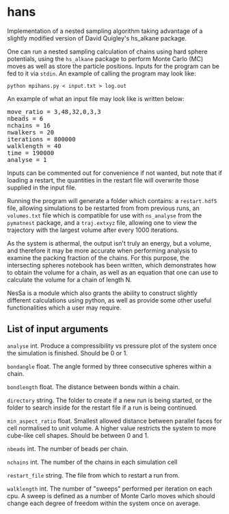# hans
Implementation of a nested sampling algorithm taking advantage of a slightly modified version of David Quigley's hs_alkane package.

One can run a nested sampling calculation of chains using hard sphere potentials, using the `hs_alkane` package to perform Monte Carlo (MC) moves as well as
store the particle positions. Inputs for the program can be fed to it via `stdin`. An example of calling the program may look like:

`python mpihans.py < input.txt > log.out `

An example of what an input file may look like is written below:

<pre>
move_ratio = 3,48,32,0,3,3
nbeads = 6
nchains = 16
nwalkers = 20
iterations = 800000
walklength = 40
time = 190000
analyse = 1
</pre>
Inputs can be commented out for convenience if not wanted, but note that if loading a restart, the quantities in the restart file will overwrite those supplied in the input file.

Running the program will generate a folder which contains: a `restart.hdf5` file, allowing simulations to be restarted from from previous runs, an `volumes.txt` file which is compatible for use with `ns_analyse` from the `pymatnest` package, and a `traj.extxyz` file, allowing one to view the trajectory with the largest volume after every 1000 iterations. 

As the system is athermal, the output isn't truly an energy, but a volume, and therefore it may be more accurate when performing analysis to examine the packing fraction of the chains. For this purpose, the intersecting spheres notebook has been written, which demonstrates how to obtain the volume for a chain, as well as an equation that one can use to calculate the volume for a chain of length N. 

NesSa is a module which also grants the ability to construct slightly different calculations using python, as well as provide some other useful functionalities which a user may require.

## List of input arguments

`analyse` int. Produce a compressibility vs pressure plot of the system once the simulation is finished. Should be 0 or 1.

`bondangle` float. The angle formed by three consecutive spheres within a chain.

`bondlength`  float. The distance between bonds within a chain.

`directory` string. The folder to create if a new run is being started, or the folder to search inside for the restart file if a run is being continued.

`min_aspect_ratio` float. Smallest allowed distance between parallel faces for cell normalised to unit volume. A higher value restricts the system to more cube-like cell shapes. Should be between 0 and 1.

`nbeads` int. The number of beads per chain.

`nchains` int. The number of the chains in each simulation cell

`restart_file` string. The file from which to restart a run from.

`walklength` int. The number of "sweeps" performed per iteration on each cpu. A sweep is defined as a number of Monte Carlo moves which should change each degree of freedom within the system once on average.

